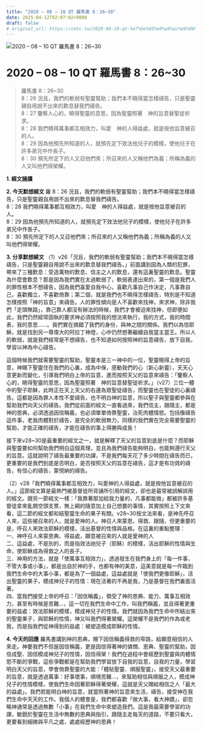 ```yaml
---
title: "2020 – 08 – 10 QT 羅馬書 8：26~30"
date: 2025-04-12T02:07:02+0800
draft: false
# original_url: https://cmtc.tw/2020-08-10-qt-%e7%be%85%e9%a6%ac%e6%9b%b8-8%ef%bc%9a2630
---
```


![2020 – 08 – 10 QT 羅馬書 8：26\~30](/images/qt.jpg   "2020 – 08 – 10 QT 羅馬書 8：26\~30")

# 2020 – 08 – 10 QT 羅馬書 8：26\~30

> 羅馬書 8：26\~30  
> 8：26 況且，我們的軟弱有聖靈幫助；我們本不曉得當怎樣禱告，只是聖靈親自用說不出來的歎息替我們禱告。  
> 8：27 鑒察人心的，曉得聖靈的意思，因為聖靈照著　神的旨意替聖徒祈求。  
> 8：28 我們曉得萬事都互相效力，叫愛　神的人得益處，就是按他旨意被召的人。  
> 8：29 因為他預先所知道的人，就預先定下效法他兒子的模樣，使他兒子在許多弟兄中作長子。  
> 8：30 預先所定下的人又召他們來；所召來的人又稱他們為義；所稱為義的人又叫他們得榮耀。

**1. 經文誦讀**

**2.  今天默想經文**
羅 8：26 況且，我們的軟弱有聖靈幫助；我們本不曉得當怎樣禱告，只是聖靈親自用說不出來的歎息替我們禱告。  
8：28 我們曉得萬事都互相效力，叫愛　神的人得益處，就是按他旨意被召的人。  
8：29 因為他預先所知道的人，就預先定下效法他兒子的模樣，使他兒子在許多弟兄中作長子。  
8：30 預先所定下的人又召他們來；所召來的人又稱他們為義；所稱為義的人又叫他們得榮耀。

**3. 分享默想經文**
（1）v26「況且，我們的軟弱有聖靈幫助；我們本不曉得當怎樣禱告，只是聖靈親自用說不出來的歎息替我們禱告。」前面講到因為人類的犯罪，帶來了三種歎息：受造萬物的歎息、信主之人的歎息，還有這裏聖靈的歎息。聖靈為什麼會歎息？那是因為我們實在太過軟弱了，軟弱表達出來的，第一個是我們人的罪性根本不想禱告，因為我們喜愛自我中心，喜歡凡事自己作決定，凡事靠自己，喜歡獨立，不喜歡倚靠；第二個，就是我們也不曉得怎樣禱告，特別是不知道怎樣按照「神的旨意」來禱告。人的罪性傾向是人不喜歡來找神，來求神，除非我們「走頭無路」，靠己靠人都沒有辦法的時候，我們才會被迫來找神，但即便如此，我們仍然經常固執的要求神必須按照我的想法來執行，我的方式，我的時間表，我的意思……。我們實在搞錯了我們的身份，與神之間的關係。我們以為信耶穌，就是找到另一尊偉大的阿拉丁神燈，心中仍然想著繼續自我當主當王。所以人的軟弱，就是我們經常是不想禱告，也不知道如何按照神的旨意禱告，放下自我，學習以神為中心禱告。

這個時候我們就需要聖靈的幫助，聖靈本是三一神中的一位，聖靈曉得上帝的旨意，神賜下聖靈住在我們的心裏，成為中保，感動我們的心（新心新靈），天天心意更新而變化，引導我們明白上帝的旨意，進而按照天父的旨意來禱告：「鑒察人心的，曉得聖靈的意思，因為聖靈照著　神的旨意替聖徒祈求。」（v27）三位一體中的聖子耶穌，此時正在天上天父的右邊為眾聖徒禱告，而聖靈也在聖徒的心裏禱告。這都是因為罪人本性不愛禱告，也不明白神的旨意，所以聖子與聖靈都參與在幫助我們向天父的禱告。我們從前面的經文一直看過來，我們信主，跟隨主，都是神的恩典，必須透過因信稱義，也必須單單倚靠聖靈，治死肉體情慾。包括像禱告這件事，老我肉體對於禱告，是完全的軟弱無力，同樣的我們實在完全需要聖靈的幫助，才能正確的禱告，才能在禱告的事上得勝與成長！

接下來v28\~30是最重要的經文之一，就是解釋了天父的旨意到底是什麼？而耶穌與聖靈要如何幫助我們明白這個真理，並且為我們禱告能夠明白，也能夠遵行天父的旨意。這就說明了禱告最重要的功課，不是我們每天花了多少時間在禱告而已，更重要的是我們到底是否明白，是否按照天父的旨意在禱告，這才是有功效的禱告，有信心的禱告，蒙悅納的禱告。

（2）v28「我們曉得萬事都互相效力，叫愛神的人得益處，就是按他旨意被召的人。」這節經文算是最熱門被基督徒所背誦所引用的經文，卻也是最常被誤解誤用的經文。跟另一節經文一樣：「我靠著那加給我力量的，凡事都能做」都被許多基督徒拿來亂開空頭支票，無上綱的隨意加上自己想要的事情，其實按照上下文來看，這二節的經文都和結聖靈生命的果子有關。v28\~30按文法來看，是神先呼召人來，這些被召來的人，就是愛神的人。神召人來蒙恩、得救、跟隨，但更重要的是，呼召人來效法耶穌的模樣，活出基督的性情與品格。在這裏的重點整理：  
一、神呼召人來蒙恩典、得益處，願意被召來的人就是愛神的人  
二、這益處，不是別的，而是指效法祂兒子（耶穌）的模樣，活出耶穌的性情與生命，使耶穌成為得救之人的長子。  
三、神用的方法，就是「使萬事互相效力」，透過發生在我們身上的「每一件事，不管大事或小事」，都是出自於神的手，也都有神的美意，這美意就是每一件臨到我們生命中的大事小事，都是為了一個益處，這益處就是「使我們更像耶穌」，活出聖靈的果子，模成神兒子的性情：現在活著的不再是我，乃是基督在我們裏面活著。  
四、當我們接受上帝的呼召：「因信稱義」，領受了神的恩典、能力、萬事互相效力，甚至有時候是苦難…，這一切在我們生命中工作，叫我們稱義，並且得著更重要的益處：效法耶穌的模樣，模成神兒子的性情。我們就因為我們生命中所結出來的聖靈果子，與耶穌的性情，神又叫我們得著榮耀。這榮耀不是我們的作為或老我，而是指我們從神得到的益處：被塑造模成耶穌的性情。

**4. 今天的回應**
羅馬書講到神的恩典，賜下因信稱義得救的窄路，給願意相信的人來走。神要我們不但是因信稱義，更是因信得著神的憐憫、恩典、聖靈的幫助，因信成聖、因信模成神兒子的性情，因信得榮！我們在過程中會經歷到聖靈與肉體情慾不斷的爭戰，這些爭戰都是在幫助我們學習放下自我的旨意，自我的力量，學習明白天父的旨意，學會倚靠聖靈的大能：「體貼聖靈、順服聖靈」，接受天父最重要的旨意，就是透過萬事：好事壞事，順境苦難…，來幫助相信與順服之人，模成神兒子的性情模樣，使我們生命因著耶穌得著榮耀，這就是天父賜給相信之人「最大的益處」。我們若能明白神的旨意，就當照著神的旨意來生活，禱告，接受神在我們生命中天天的工作。我個人的體會是，我們都喜歡「做大事，看大神蹟」，卻忽略神通常是透過無數「小事」在我們生命中來塑造我們。這是我最需要學習的功課，敏銳於聖靈在生活中無數的恩典與指引，跟隨主走每天的道路，不要只看大，更要看到細微與平凡之處，處處經歷神的恩典！
